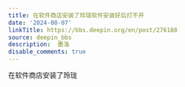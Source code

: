 ```yaml
---
title: 在软件商店安装了玲珑软件安装好后打不开
date: '2024-08-07'
linkTitle: https://bbs.deepin.org/en/post/276188
source: deepin_bbs
description:  墨洛 
disable_comments: true
---
```

在软件商店安装了玲珑
